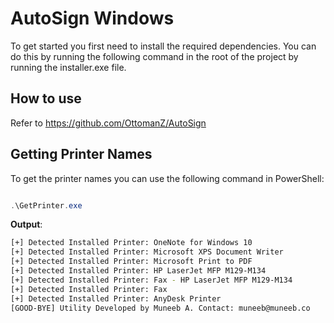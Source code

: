 # AutoSign Windows

To get started you first need to install the required dependencies. You can do this by running the following command in the root of the project by running the installer.exe file.

## How to use

Refer to https://github.com/OttomanZ/AutoSign

## Getting Printer Names

To get the printer names you can use the following command in PowerShell:

```powershell

.\GetPrinter.exe

```
**Output**:

```bash
[+] Detected Installed Printer: OneNote for Windows 10
[+] Detected Installed Printer: Microsoft XPS Document Writer
[+] Detected Installed Printer: Microsoft Print to PDF
[+] Detected Installed Printer: HP LaserJet MFP M129-M134
[+] Detected Installed Printer: Fax - HP LaserJet MFP M129-M134
[+] Detected Installed Printer: Fax
[+] Detected Installed Printer: AnyDesk Printer
[GOOD-BYE] Utility Developed by Muneeb A. Contact: muneeb@muneeb.co
```